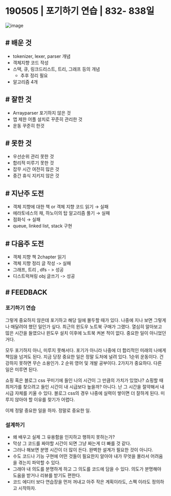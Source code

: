 # 190505 | 포기하기 연습 | 832- 838일

![image](https://user-images.githubusercontent.com/35516239/57189088-10651f80-6f45-11e9-9a07-a1d892bb9119.png)

## # **배운 것**

- tokenizer, lexer, parser 개념
- 객체지향 코드 작성
- 스택, 큐, 링크드리스트, 트리, 그래프 등의 개념 
  - 추후 정리 필요
- 알고리즘 4개

## **# 잘한 것**

- Arrayparser 포기하지 않은 것
- 앱 제한 어플 설치로 꾸준히 관리한 것
- 운동 꾸준히 한것

## **# 못한 것**

- 우선순위 관리 못한 것
- 합리적 미루기 못한 것
- 잡무 시간 여전히 많은 것
- 중간 휴식 지키지 않은 것

## **# 지난주 도전**

- 객체 지향에 대한 책 or 객체 지향 코드 읽기 → 실패
- 에라토네스의 채, 하노이의 탑 알고리즘 풀기 → 실패
- 점화식 → 실패
- queue, linked list, stack 구현

## **# 다음주 도전**

- 객체 지향 책 2chapter 읽기
- 객체 지향 정리 글 작성 -> 실패
- 그래프, 트리 , dfs - > 성공
- 디스트럭쳐링 obj 글쓰기 -> 성공

## # FEEDBACK

### 포기하기 연습

그렇게 중요하지 않은데 포기하고 해당 일에 몰두할 때가 있다. 나중에 지나 보면 그렇게나 매달려야 했던 일인가 싶다. 최근의 윈도우 노트북 구매가 그랬다. 열심히 알아보고 많은 시간을 들였으나 윈도우 설치 이후에 노트북 켜본 적이 없다. 중요한 일이 아니었던 거다.

모두 포기하지 아니, 미루지 못해서다. 포기가 아니라 나중에 더 합리적인 미래의 나에게 책임을 넘겨도 된다. 지금 당장 중요한 일은 정말 도처에 널려 있다. 1순위 운동이다. 건강하지 못하면 무슨 소용인가. 2 순위 영어 및 개발 공부이다. 2가지가 중요하다. 다른 일은 미루면 된다.

쇼핑 혹은 블로그 css 꾸미기에 들인 나의 시간이 그 만큼의 가치가 있었나? 쇼핑할 때 최저가를 찾으려고 들인 시간이 내 시급보다 높을까? 아니다. 난 그 시간을 절약해서 내 시급 자체를 키울 수 있다. 블로그 css의 경우 나중에 실력이 쌓이면 더 잘하게 된다. 미루지 않아야 할 이유를 찾기가 어렵다.

이제 정말 중요한 일을 하자. 정말로 중요한 일.

### 설계하기

- 왜 배우고 실제 그 유용함을 인지하고 행하지 못하는가?
- 막상 그 코드를 짜야할 시간이 되면 그냥 짜는게 더 빠를 것 같다.
- 그러나 해보면 분명 시간이 더 많이 든다. 완벽한 설계가 필요한 것이 아니다.
- 수도 코드나 기능 구현에 어떤 것들이 필요한지 알아야 내가 무엇을 몰라서 어려움을 겪는지 파악할 수 있다.
- 그래야 내 의도를 분명하게 하고 그 의도를 코드에 담을 수 있다. 의도가 분명해야 도움을 받거나 리뷰를 받기도 편한다.
- 코드 에디터 보다 연습장을 먼저 꺼내고 아주 작은 계획이라도, 스펙 이라도 정의하고 시작하자.